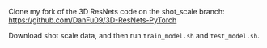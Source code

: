 Clone my fork of the 3D ResNets code on the shot_scale branch:
https://github.com/DanFu09/3D-ResNets-PyTorch

Download shot scale data, and then run `train_model.sh` and `test_model.sh`.
